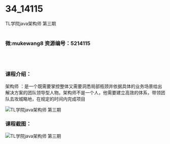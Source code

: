# 34_14115
TL学院java架构师 第三期
<br/></br>
<h3>微:mukewang8 资源编号：5214115</h3>
<br/></br>
<h3>课程介绍：</h3>
<p>架构师 ：是一个既需要掌控整体又需要洞悉局部瓶颈并依据具体的业务场景给出解决方案的团队领导型人物。架构师不是一个人，他需要建立高效的体系，带领团队去攻城略地，在规定的时间内完成项目</p>
<p><img src="https://www.ko996.com/wp-content/uploads/img/2020/06/1-116-300x186.png" alt="TL学院java架构师 第三期"></p>
<div class="info-desc">
<h3>课程截图：</h3>
<p><img src="https://www.ko996.com/wp-content/uploads/img/2020/06/2-130.png" alt="TL学院java架构师 第三期"></p>


			
</div>
